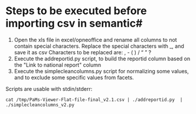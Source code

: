 # Steps to be executed before importing csv in semantic#

1. Open the xls file in excel/opneoffice and rename all columns to not contain special characters. Replace the special characters with _, and save it as csv
Characters to be replaced are: , - ( ) / “ ” ?
2. Execute the addreportid.py script, to build the reportid column based on the "Link to national report" column
3. Execute the simplecleancolumns.py script for normalizing some values, and to exclude some specific values from facets.

Scripts are usable with stdin/stderr:

```
cat /tmp/PaMs-Viewer-Flat-file-final_v2.1.csv | ./addreportid.py  | ./simplecleancolumns_v2.py
```
